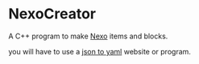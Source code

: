 # NexoCreator
A C++ program to make [Nexo](https://polymart.org/product/6901/nexo) items and blocks.

you will have to use a [json to yaml](https://www.bairesdev.com/tools/json2yaml/) website or program.
